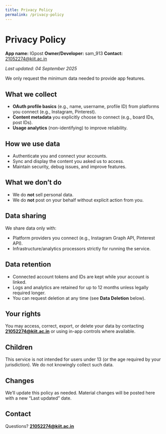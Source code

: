 ```yaml
---
title: Privacy Policy
permalink: /privacy-policy
---
```


# Privacy Policy

**App name:** IGpost
**Owner/Developer:** sam_913
**Contact:** 21052274@kiit.ac.in

_Last updated: 04 September 2025_

We only request the minimum data needed to provide app features.

## What we collect
- **OAuth profile basics** (e.g., name, username, profile ID) from platforms you connect (e.g., Instagram, Pinterest).
- **Content metadata** you explicitly choose to connect (e.g., board IDs, post IDs).
- **Usage analytics** (non-identifying) to improve reliability.

## How we use data
- Authenticate you and connect your accounts.
- Sync and display the content you asked us to access.
- Maintain security, debug issues, and improve features.

## What we **don’t** do
- We do **not** sell personal data.
- We do **not** post on your behalf without explicit action from you.

## Data sharing
We share data only with:
- Platform providers you connect (e.g., Instagram Graph API, Pinterest API).
- Infrastructure/analytics processors strictly for running the service.

## Data retention
- Connected account tokens and IDs are kept while your account is linked.
- Logs and analytics are retained for up to 12 months unless legally required longer.
- You can request deletion at any time (see **Data Deletion** below).

## Your rights
You may access, correct, export, or delete your data by contacting **21052274@kiit.ac.in** or using in-app controls where available.

## Children
This service is not intended for users under 13 (or the age required by your jurisdiction). We do not knowingly collect such data.

## Changes
We’ll update this policy as needed. Material changes will be posted here with a new “Last updated” date.

## Contact
Questions? **21052274@kiit.ac.in**
